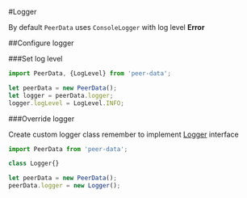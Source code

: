#Logger

By default `PeerData` uses `ConsoleLogger` with log level **Error**

##Configure logger

###Set log level
```javascript
import PeerData, {LogLevel} from 'peer-data';

let peerData = new PeerData();
let logger = peerData.logger;
logger.logLevel = LogLevel.INFO;
```

###Override logger

Create custom logger class remember to implement [Logger](../src/app/logger/logger.ts) interface

```javascript
import PeerData from 'peer-data';

class Logger{}

let peerData = new PeerData();
peerData.logger = new Logger();
```